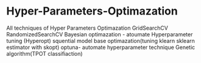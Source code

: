 # Hyper-Parameters-Optimazation

All techniques of Hyper Parameters Optimazation
GridSearchCV
RandomizedSearchCV
Bayesian optimazation - atoumate Hyperparameter tuning (Hyperopt)
squential model base optimazation(tuning klearn sklearn estimator with skopt)
optuna- automate hyperparameter technique
Genetic algorithm(TPOT classifiaction)
